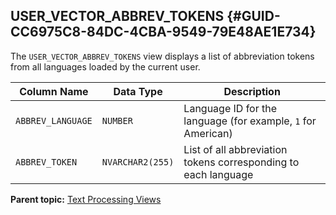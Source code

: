## USER_VECTOR_ABBREV_TOKENS {#GUID-CC6975C8-84DC-4CBA-9549-79E48AE1E734}

The `USER_VECTOR_ABBREV_TOKENS` view displays a list of abbreviation tokens from all languages loaded by the current user. 

Column Name | Data Type | Description  
---|---|---  
`ABBREV_LANGUAGE` |  `NUMBER` |  Language ID for the language (for example, `1` for American)   
`ABBREV_TOKEN` |  `NVARCHAR2(255)` |  List of all abbreviation tokens corresponding to each language  
  
**Parent topic:** [Text Processing Views](text-processing-views.md)

